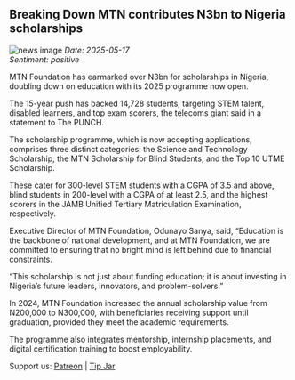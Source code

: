 ## Breaking Down MTN contributes N3bn to Nigeria scholarships
![news image](https://oaidalleapiprodscus.blob.core.windows.net/private/org-icz6idtlNt9i50IB5ovn2dgl/user-vLI1bL7dfBEchAsrFvrKMXHM/img-3PRLbwilcXTsbqQYIt1Aq0yS.png?st=2025-05-17T15%3A55%3A39Z&se=2025-05-17T17%3A55%3A39Z&sp=r&sv=2024-08-04&sr=b&rscd=inline&rsct=image/png&skoid=cc612491-d948-4d2e-9821-2683df3719f5&sktid=a48cca56-e6da-484e-a814-9c849652bcb3&skt=2025-05-16T20%3A16%3A15Z&ske=2025-05-17T20%3A16%3A15Z&sks=b&skv=2024-08-04&sig=kPTzlIuBQ4C2UJsmi1%2Bz2HrVdsTJyvE0zk1WFHweOlM%3D)
_Date: 2025-05-17_  
_Sentiment: positive_

MTN Foundation has earmarked over N3bn for scholarships in Nigeria, doubling down on education with its 2025 programme now open.

The 15-year push has backed 14,728 students, targeting STEM talent, disabled learners, and top exam scorers, the telecoms giant said in a statement to The PUNCH.

The scholarship programme, which is now accepting applications, comprises three distinct categories: the Science and Technology Scholarship, the MTN Scholarship for Blind Students, and the Top 10 UTME Scholarship.

These cater for 300-level STEM students with a CGPA of 3.5 and above, blind students in 200-level with a CGPA of at least 2.5, and the highest scorers in the JAMB Unified Tertiary Matriculation Examination, respectively.

Executive Director of MTN Foundation, Odunayo Sanya, said, “Education is the backbone of national development, and at MTN Foundation, we are committed to ensuring that no bright mind is left behind due to financial constraints.

“This scholarship is not just about funding education; it is about investing in Nigeria’s future leaders, innovators, and problem-solvers.”

In 2024, MTN Foundation increased the annual scholarship value from N200,000 to N300,000, with beneficiaries receiving support until graduation, provided they meet the academic requirements.

The programme also integrates mentorship, internship placements, and digital certification training to boost employability.

Support us: [Patreon](PATREON_LINK) | [Tip Jar](TIP_JAR)
